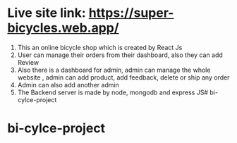 # Live site link: https://super-bicycles.web.app/

1. This an online bicycle shop which is created by React Js
2. User can manage their orders from their dashboard, also they can add Review
3. Also there is a dashboard for admin, admin can manage the whole website , admin can add product, add feedback, delete or ship any order
4. Admin can also add another admin
5. The Backend server is made by node, mongodb and express JS# bi-cylce-project
# bi-cylce-project
